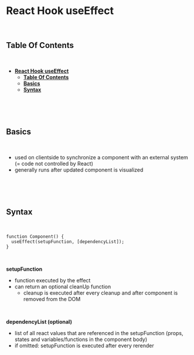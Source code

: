 # **React Hook useEffect**
<br>

## **Table Of Contents**
<br>

- [**React Hook useEffect**](#react-hook-useeffect)
  - [**Table Of Contents**](#table-of-contents)
  - [**Basics**](#basics)
  - [**Syntax**](#syntax)

<br>
<br>
<br>

## **Basics**
<br>

- used on clientside to synchronize a component with an external system (= code not controlled by React)
- generally runs after updated component is visualized

<br>
<br>
<br>

## **Syntax**
<br>

```
function Component() {
  useEffect(setupFunction, [dependencyList]);
}
```

<br>

**setupFunction**
- function executed by the effect
- can return an optional cleanUp function
  - cleanup is executed after every cleanup and after component is removed from the DOM

<br>

**dependencyList (optional)**
- list of all react values that are referenced in the setupFunction (props, states and variables/functions in the component body)
- if omitted: setupFunction is executed after every rerender


<!--

- avoid unnecessary object and function dependencies as they may force the effect to run more often than needed
- if useEffect is affecting the visuals, try using useLayoutEffect

-->